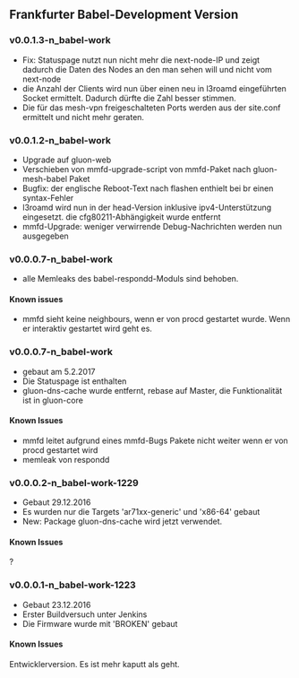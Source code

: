 ## Frankfurter Babel-Development Version 

### v0.0.1.3-n_babel-work
- Fix: Statuspage nutzt nun nicht mehr die next-node-IP und zeigt dadurch die
  Daten des Nodes an den man  sehen will und nicht vom next-node
- die Anzahl der Clients wird nun über einen neu in l3roamd eingeführten Socket
  ermittelt. Dadurch dürfte die Zahl besser stimmen.
- Die für das mesh-vpn freigeschalteten Ports werden aus der site.conf
  ermittelt und nicht mehr geraten.

### v0.0.1.2-n_babel-work
- Upgrade auf gluon-web
- Verschieben von mmfd-upgrade-script von mmfd-Paket nach gluon-mesh-babel
  Paket
- Bugfix: der englische Reboot-Text nach flashen enthielt bei br einen syntax-Fehler
- l3roamd wird nun in der head-Version inklusive ipv4-Unterstützung eingesetzt.
  die cfg80211-Abhängigkeit wurde entfernt
- mmfd-Upgrade: weniger verwirrende Debug-Nachrichten werden nun ausgegeben

### v0.0.0.7-n_babel-work
- alle Memleaks des babel-respondd-Moduls sind behoben.

#### Known issues
- mmfd sieht keine neighbours, wenn er von procd gestartet wurde. Wenn er
  interaktiv gestartet wird geht es.

### v0.0.0.7-n_babel-work
- gebaut am 5.2.2017
- Die Statuspage ist enthalten
- gluon-dns-cache wurde entfernt, rebase auf Master, die Funktionalität ist in
  gluon-core

#### Known Issues
- mmfd leitet aufgrund eines mmfd-Bugs Pakete nicht weiter wenn er von procd
  gestartet wird
- memleak von respondd

### v0.0.0.2-n_babel-work-1229
- Gebaut 29.12.2016
- Es wurden nur die Targets 'ar71xx-generic' und 'x86-64' gebaut
- New: Package gluon-dns-cache wird jetzt verwendet.


#### Known Issues
?

### v0.0.0.1-n_babel-work-1223
- Gebaut 23.12.2016
- Erster Buildversuch unter Jenkins
- Die Firmware wurde mit 'BROKEN' gebaut

#### Known Issues
Entwicklerversion. Es ist mehr kaputt als geht.
